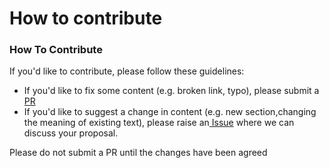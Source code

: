 # How to contribute

### How To Contribute <a id="docs-internal-guid-d61f58d8-7fff-a88e-beb7-970bcc841b45"></a>

If you'd like to contribute, please follow these guidelines:

* If you'd like to fix some content \(e.g. broken link, typo\), please submit a [PR](https://github.com/EqualExperts/digital-platform-playbook/pulls)
* If you'd like to suggest a change in content \(e.g. new section,changing the meaning of existing text\), please raise an[ Issue](https://github.com/EqualExperts/secure-delivery-playbook/issues) where we can discuss your proposal. 

Please do not submit a PR until the changes have been agreed
